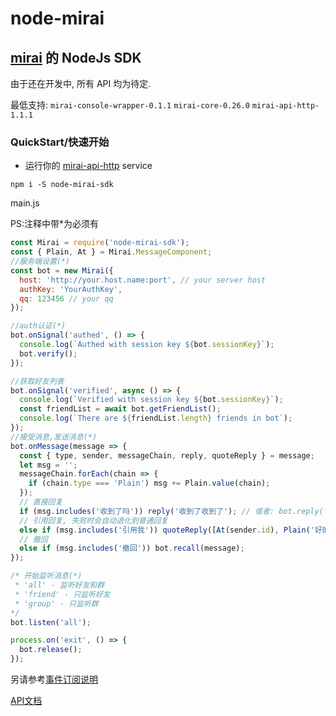 # node-mirai

## [mirai](https://github.com/mamoe/mirai) 的 NodeJs SDK

由于还在开发中, 所有 API 均为待定.

最低支持: `mirai-console-wrapper-0.1.1` `mirai-core-0.26.0` `mirai-api-http-1.1.1`

### QuickStart/快速开始

- 运行你的 [mirai-api-http](https://github.com/mamoe/mirai-api-http) service

`npm i -S node-mirai-sdk`

main.js

PS:注释中带*为必须有
```javascript
const Mirai = require('node-mirai-sdk');
const { Plain, At } = Mirai.MessageComponent;
//服务端设置(*)
const bot = new Mirai({
  host: 'http://your.host.name:port', // your server host
  authKey: 'YourAuthKey',
  qq: 123456 // your qq
});

//auth认证(*)
bot.onSignal('authed', () => {
  console.log(`Authed with session key ${bot.sessionKey}`);
  bot.verify();
});

//获取好友列表
bot.onSignal('verified', async () => {
  console.log(`Verified with session key ${bot.sessionKey}`);
  const friendList = await bot.getFriendList();
  console.log(`There are ${friendList.length} friends in bot`);
});
//接受消息,发送消息(*)
bot.onMessage(message => {
  const { type, sender, messageChain, reply, quoteReply } = message;
  let msg = '';
  messageChain.forEach(chain => {
    if (chain.type === 'Plain') msg += Plain.value(chain);
  });
  // 直接回复
  if (msg.includes('收到了吗')) reply('收到了收到了'); // 或者: bot.reply('收到了', message)
  // 引用回复, 失败时会自动退化到普通回复
  else if (msg.includes('引用我')) quoteReply([At(sender.id), Plain('好的')], message);
  // 撤回
  else if (msg.includes('撤回')) bot.recall(message);
});

/* 开始监听消息(*)
 * 'all' - 监听好友和群
 * 'friend' - 只监听好友
 * 'group' - 只监听群
*/
bot.listen('all');

process.on('exit', () => {
  bot.release();
});

```

另请参考[事件订阅说明](https://github.com/RedBeanN/node-mirai/blob/master/event.md)

[API文档](https://redbean.tech/node-mirai-sdk)
